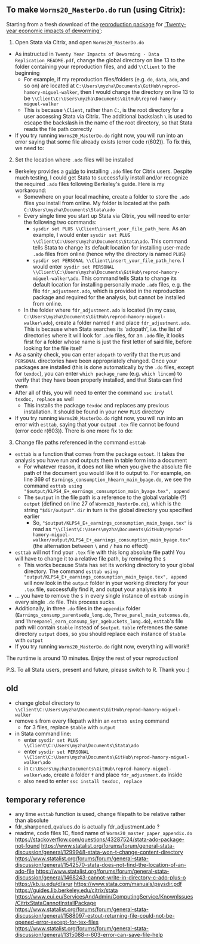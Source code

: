 ## To make `Worms20_MasterDo.do` run (using Citrix):

Starting from a fresh download of the [reproduction package](https://dataverse.harvard.edu/dataset.xhtml?persistentId=doi:10.7910/DVN/TTYMHI) for ['Twenty-year economic impacts of deworming'](https://www.pnas.org/content/118/14/e2023185118):

1. Open Stata via Citrix, and open `Worms20_MasterDo.do`
  - As instructed in `Twenty Year Impacts of Deworming - Data Replication_README.pdf`, change the global directory on line 13 to the folder containing your reproduction files, and add `\\Client` to the beginning
    - For example, if my reproduction files/folders (e.g. `do`, `data`, `ado`, and so on) are located at `C:\Users\myzha\Documents\GitHub\reprod-hamory-miguel-walker`, then I would change the directory on line 13 to be `\\Client\C:\Users\myzha\Documents\GitHub\reprod-hamory-miguel-walker`
    - This is because `\Client`, rather than `C:`, is the root directory for a user accessing Stata via Citrix. The additional backslash `\` is used to escape the backslash in the name of the root directory, so that Stata reads the file path correctly
  - If you try running `Worms20_MasterDo.do` right now, you will run into an error saying that some file already exists (error code r(602)). To fix this, we need to:

2. Set the location where `.ado` files will be installed
  - Berkeley provides a [guide](https://guides.lib.berkeley.edu/citrix/stata) to installing `.ado` files for Citrix users. Despite much testing, I could get Stata to successfully install and/or recognize the required `.ado` files following Berkeley's guide. Here is my workaround:
    - Somewhere on your local machine, create a folder to store the `.ado` files you install from online. My folder is located at the path `C:\Users\myzha\Documents\Stata\ado`
    - Every single time you start up Stata via Citrix, you will need to enter the following two commands:
      - `sysdir set PLUS \\Client\insert_your_file_path_here`. As an example, I would enter `sysdir set PLUS \\Client\C:\Users\myzha\Documents\Stata\ado`. This command tells Stata to change its default location for installing user-made `.ado` files from online (hence why the directory is named `PLUS`)
      - `sysdir set PERSONAL \\Client\insert_your_file_path_here`. I would enter `sysdir set PERSONAL \\Client\C:\Users\myzha\Documents\GitHub\reprod-hamory-miguel-walker\ado`. This command tells Stata to change its default location for installing personally made `.ado` files, e.g. the file `fdr_adjustment.ado`, which is provided in the reproduction package and required for the analysis, but cannot be installed from online.
    - In the folder where `fdr_adjustment.ado` is located (in my case, `C:\Users\myzha\Documents\GitHub\reprod-hamory-miguel-walker\ado`), create a folder named `f` and place `fdr_adjustment.ado`. This is because when Stata searches its 'adopath', i.e. the list of directories where it will look for `.ado` files, for an `.ado` file, it looks first for a folder whose name is just the first letter of said file, before looking for the file itself
  - As a sanity check, you can enter `adopath` to verify that the `PLUS` and `PERSONAL` directories have been appropriately changed. Once your packages are installed (this is done automatically by the `.do` files, except for `texdoc`), you can enter `which package_name` (e.g. `which lincom`) to verify that they have been properly installed, and that Stata can find them
  - After all of this, you will need to enter the command `ssc install texdoc, replace` as well
    - This installs the package `texdoc` and replaces any previous installation. It should be found in your new `PLUS` directory
  - If you try running `Worms20_MasterDo.do` right now, you will run into an error with `esttab`, saying that your output `.tex` file cannot be found (error code r(603)). There is one more fix to do:

3. Change file paths referenced in the command `esttab`
  - `esttab` is a function that comes from the package `estout`. It takes the analysis you have run and outputs them in table form into a document
    - For whatever reason, it does not like when you give the absolute file path of the document you would like it to output to. For example, on line 369 of `Earnings_consumption_hhearn_main_byage.do`, we see the command `esttab using "$output/KLPS4_E+_earnings_consumption_main_byage.tex", append`
    - The `$output` in the file path is a reference to the global variable (?) `output` (defined on line 27 of `Worms20_MasterDo.do`), which is the string `"$dir/output"`. `dir` in turn is the global directory you specified earlier
      - So, `"$output/KLPS4_E+_earnings_consumption_main_byage.tex"` is read as `"\\Client\C:\Users\myzha\Documents\GitHub\reprod-hamory-miguel-walker/output/KLPS4_E+_earnings_consumption_main_byage.tex"` (the alternation between `\` and `/` has no effect)
  - `esttab` will not find your `.tex` file with this long absolute file path! You will have to change it to a relative file path, by removing the `$`
    - This works because Stata has set its working directory to your global directory. The command `esttab using "output/KLPS4_E+_earnings_consumption_main_byage.tex", append` will now look in the `output` folder in your working directory for your `.tex` file, successfully find it, and output your analysis into it
  - … you have to remove the `$` in every single instance of `esttab using` in every single `.do` file. This process sucks.
  - Additionally, in three `.do` files in the `appendix` folder (`Earnings_consump_parentsedu_long.do`, `Three_panel_main_outcomes.do`, and `Threepanel_earn_consump_5yr_agebuckets_long.do`), `esttab`'s file path will contain `$table` instead of `$output`. `table` references the same directory `output` does, so you should replace each instance of `$table` with `output`
  - If you try running `Worms20_MasterDo.do` right now, everything will work!!

The runtime is around 10 minutes. Enjoy the rest of your reproduction!

P.S. To all Stata users, present and future, please switch to R. Thank you :)



## old

- change global directory to `\\Client\C:\Users\myzha\Documents\GitHub\reprod-hamory-miguel-walker`
- remove `$` from every filepath within an `esttab using` command
  - for 3 files, replace `$table` with `output`
- in Stata command line:
  - enter `sysdir set PLUS \\Client\C:\Users\myzha\Documents\Stata\ado`
  - enter `sysdir set PERSONAL \\Client\C:\Users\myzha\Documents\GitHub\reprod-hamory-miguel-walker\ado`
  - in `C:\Users\myzha\Documents\GitHub\reprod-hamory-miguel-walker\ado`, create a folder `f` and place `fdr_adjustment.do` inside
  - also need to enter `ssc install texdoc, replace`

## temporary reference

- any time `esttab` function is used, change filepath to be relative rather than absolute
- fdr_sharpened_qvalues.do is actually fdr_adjustment.ado ?
- readme, code files 1C, fixed name of `Worms20_master_paper_appendix.do`
https://stackoverflow.com/questions/43287524/stata-ado-package-not-found
https://www.statalist.org/forums/forum/general-stata-discussion/general/1299948-stata-won-t-change-content-directory
https://www.statalist.org/forums/forum/general-stata-discussion/general/1542570-stata-does-not-find-the-location-of-an-ado-file
https://www.statalist.org/forums/forum/general-stata-discussion/general/1468243-cannot-write-in-directory-c-ado-plus-o
https://kb.iu.edu/d/arur
https://www.stata.com/manuals/psysdir.pdf
https://guides.lib.berkeley.edu/citrix/stata
https://www.eui.eu/ServicesAndAdmin/ComputingService/KnownIssues/CitrixStataCannotInstallPackage
https://www.statalist.org/forums/forum/general-stata-discussion/general/1588097-estout-returning-file-could-not-be-opened-error-except-for-tex-files
https://www.statalist.org/forums/forum/general-stata-discussion/general/1315088-r-603-error-can-save-file-help
